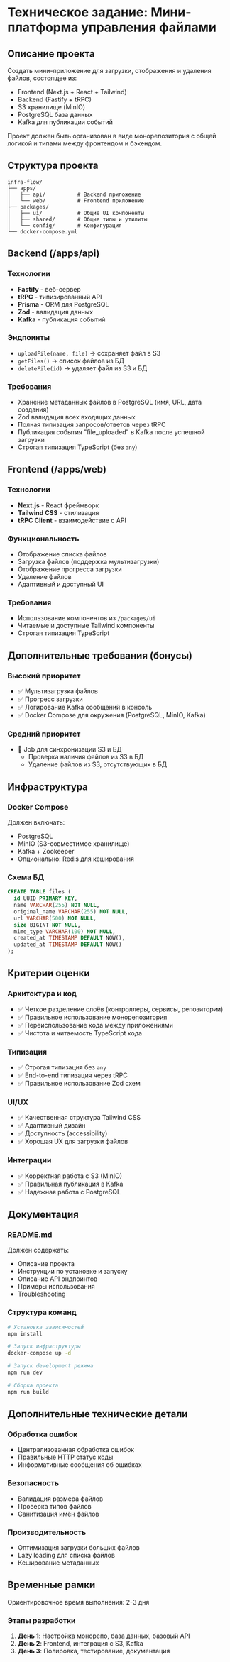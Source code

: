 # Техническое задание: Мини-платформа управления файлами

## Описание проекта

Создать мини-приложение для загрузки, отображения и удаления файлов, состоящее из:

- Frontend (Next.js + React + Tailwind)
- Backend (Fastify + tRPC)
- S3 хранилище (MinIO)
- PostgreSQL база данных
- Kafka для публикации событий

Проект должен быть организован в виде монорепозитория с общей логикой и типами между фронтендом и бэкендом.

## Структура проекта

```
infra-flow/
├── apps/
│   ├── api/          # Backend приложение
│   └── web/          # Frontend приложение
├── packages/
│   ├── ui/           # Общие UI компоненты
│   ├── shared/       # Общие типы и утилиты
│   └── config/       # Конфигурация
└── docker-compose.yml
```

## Backend (/apps/api)

### Технологии

- **Fastify** - веб-сервер
- **tRPC** - типизированный API
- **Prisma** - ORM для PostgreSQL
- **Zod** - валидация данных
- **Kafka** - публикация событий

### Эндпоинты

- `uploadFile(name, file)` → сохраняет файл в S3
- `getFiles()` → список файлов из БД
- `deleteFile(id)` → удаляет файл из S3 и БД

### Требования

- Хранение метаданных файлов в PostgreSQL (имя, URL, дата создания)
- Zod валидация всех входящих данных
- Полная типизация запросов/ответов через tRPC
- Публикация события "file_uploaded" в Kafka после успешной загрузки
- Строгая типизация TypeScript (без `any`)

## Frontend (/apps/web)

### Технологии

- **Next.js** - React фреймворк
- **Tailwind CSS** - стилизация
- **tRPC Client** - взаимодействие с API

### Функциональность

- Отображение списка файлов
- Загрузка файлов (поддержка мультизагрузки)
- Отображение прогресса загрузки
- Удаление файлов
- Адаптивный и доступный UI

### Требования

- Использование компонентов из `/packages/ui`
- Читаемые и доступные Tailwind компоненты
- Строгая типизация TypeScript

## Дополнительные требования (бонусы)

### Высокий приоритет

- ✅ Мультизагрузка файлов
- ✅ Прогресс загрузки
- ✅ Логирование Kafka сообщений в консоль
- ✅ Docker Compose для окружения (PostgreSQL, MinIO, Kafka)

### Средний приоритет

- 🔄 Job для синхронизации S3 и БД
  - Проверка наличия файлов из S3 в БД
  - Удаление файлов из S3, отсутствующих в БД

## Инфраструктура

### Docker Compose

Должен включать:

- PostgreSQL
- MinIO (S3-совместимое хранилище)
- Kafka + Zookeeper
- Опционально: Redis для кеширования

### Схема БД

```sql
CREATE TABLE files (
  id UUID PRIMARY KEY,
  name VARCHAR(255) NOT NULL,
  original_name VARCHAR(255) NOT NULL,
  url VARCHAR(500) NOT NULL,
  size BIGINT NOT NULL,
  mime_type VARCHAR(100) NOT NULL,
  created_at TIMESTAMP DEFAULT NOW(),
  updated_at TIMESTAMP DEFAULT NOW()
);
```

## Критерии оценки

### Архитектура и код

- ✅ Четкое разделение слоёв (контроллеры, сервисы, репозитории)
- ✅ Правильное использование монорепозитория
- ✅ Переиспользование кода между приложениями
- ✅ Чистота и читаемость TypeScript кода

### Типизация

- ✅ Строгая типизация без `any`
- ✅ End-to-end типизация через tRPC
- ✅ Правильное использование Zod схем

### UI/UX

- ✅ Качественная структура Tailwind CSS
- ✅ Адаптивный дизайн
- ✅ Доступность (accessibility)
- ✅ Хорошая UX для загрузки файлов

### Интеграции

- ✅ Корректная работа с S3 (MinIO)
- ✅ Правильная публикация в Kafka
- ✅ Надежная работа с PostgreSQL

## Документация

### README.md

Должен содержать:

- Описание проекта
- Инструкции по установке и запуску
- Описание API эндпоинтов
- Примеры использования
- Troubleshooting

### Структура команд

```bash
# Установка зависимостей
npm install

# Запуск инфраструктуры
docker-compose up -d

# Запуск development режима
npm run dev

# Сборка проекта
npm run build
```

## Дополнительные технические детали

### Обработка ошибок

- Централизованная обработка ошибок
- Правильные HTTP статус коды
- Информативные сообщения об ошибках

### Безопасность

- Валидация размера файлов
- Проверка типов файлов
- Санитизация имён файлов

### Производительность

- Оптимизация загрузки больших файлов
- Lazy loading для списка файлов
- Кеширование метаданных

## Временные рамки

Ориентировочное время выполнения: 2-3 дня

### Этапы разработки

1. **День 1**: Настройка монорепо, база данных, базовый API
2. **День 2**: Frontend, интеграция с S3, Kafka
3. **День 3**: Полировка, тестирование, документация

